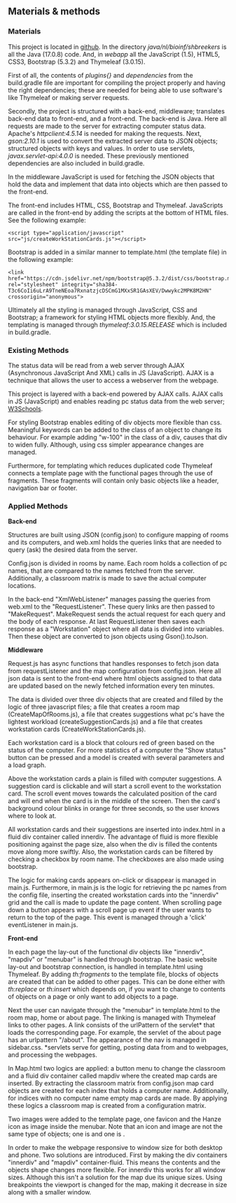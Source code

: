 ## Materials & methods

### Materials
This project is located in [github](https://github.com/MarkStreek/Bioinf-Status-Page/tree/main/src/main).
In the directory _java/nl/bioinf/shbreekers_ is all the Java (17.0.8) code. And, in _webapp_ all
the JavaScript (1.5), HTML5, CSS3, Bootstrap (5.3.2) and Thymeleaf (3.0.15).

First of all, the contents of _plugins{}_ and _dependencies_ from the build.gradle file are
important for compiling the project properly and having the right dependencies; these are
needed for being able to use software's like Thymeleaf or making server requests.

Secondly, the project is structured with a back-end, middleware; translates back-end data to front-end, and a front-end.
The back-end is Java. Here all requests are made to the server for extracting computer status data.
Apache's _httpclient:4.5.14_ is needed for making the requests. 
Next, _gson:2.10.1_ is used to convert the extracted server data to JSON objects; structured objects with keys and values.
In order to use servlets, _javax.servlet-api:4.0.0_ is needed. These previously mentioned dependencies are also
included in build.gradle.


In the middleware JavaScript is used for fetching the JSON objects that hold the data
and implement that data into objects which are then passed to the front-end.

The front-end includes HTML, CSS, Bootstrap and Thymeleaf. JavaScripts are called in the front-end
by adding the scripts at the bottom of HTML files. See the following example:
```{js}
<script type="application/javascript" src="js/createWorkStationCards.js"></script>
```

Bootstrap is added in a similar manner to template.html (the template file) in the following example: 
```{js}
<link href="https://cdn.jsdelivr.net/npm/bootstrap@5.3.2/dist/css/bootstrap.min.css" rel="stylesheet" integrity="sha384-T3c6CoIi6uLrA9TneNEoa7RxnatzjcDSCmG1MXxSR1GAsXEV/Dwwykc2MPK8M2HN" crossorigin="anonymous">
```

Ultimately all the styling is managed through JavaScript, CSS and Bootstrap; a framework for styling HTML objects more flexibly.
And, the templating is managed through _thymeleaf:3.0.15.RELEASE_ which is included in build.gradle.

### Existing Methods

The status data will be read from a web server through AJAX (Asynchronous JavaScript And XML) calls in JS (JavaScript).
AJAX is a technique that allows the user to access a webserver from the webpage.

This project is layered with a back-end powered by AJAX calls.
AJAX calls in JS (JavaScript) and enables reading pc status data from the web server;
[W3Schools](https://www.w3schools.com/xml/ajax_intro.asp).

For styling Bootstrap enables editing of div objects more flexible than css.
Meaningful keywords can be added to the class of an object to change its behaviour.
For example adding "w-100" in the class of a div, causes that div to widen fully.
Although, using css simpler appearance changes are managed. 

Furthermore, for templating which reduces duplicated code Thymeleaf connects 
a template page with the functional pages through the use of fragments. 
These fragments will contain only basic objects like a header, navigation bar
or footer.


### Applied Methods

**Back-end** 

Structures are built using JSON (config.json) to configure
mapping of rooms and its computers, and web.xml holds the queries links that are needed to query (ask) the desired data from the server.

Config.json is divided in rooms by name. Each room holds a collection of pc names, that are compared to the names fetched
from the server. Additionally, a classroom matrix is made to save the actual computer locations.

In the back-end "XmlWebListener" manages passing the queries from web.xml to the "RequestListener".
These query links are then passed to "MakeRequest". MakeRequest sends the actual
request for each query and the body of each response. At last RequestListener then saves each response as
a "Workstation" object where all data is divided into variables. Then these object are converted to json objects
using Gson().toJson.

**Middleware**

Request.js has async functions that handles responses to fetch json data from requestListener and the map configuration from config.json.
Here all json data is sent to the front-end where html objects assigned to that data are updated based on the 
newly fetched information every ten minutes.

The data is divided over three div objects that are created and filled by the logic of three javascript files;
a file that creates a room map (CreateMapOfRooms.js), a file that creates suggestions what pc's have the 
lightest workload (createSuggestionCards.js) and a file that creates workstation cards (CreateWorkStationCards.js). 

Each workstation card is a block that colours red of green based on the status of the computer. For more statistics
of a computer the "Show status" button can be pressed and a model is created with several parameters and a load graph.


Above the workstation cards a plain is filled with computer suggestions. A suggestion card is clickable and will start a scroll event
to the workstation card. 
The scroll event moves towards the calculated position of the card and will end when the card is in the middle of the screen.
Then the card's background colour blinks in orange for three seconds, so the user knows where to look at.

All workstation cards and their suggestions are inserted into index.html in a fluid div container called innerdiv. 
The advantage of fluid is more flexible positioning against the page size, 
also when the div is filled the contents move along more swiftly.
Also, the workstation cards can be filtered by checking a checkbox by room name. The checkboxes are also made using bootstrap.

The logic for making cards appears on-click or disappear is managed in main.js. Furthermore, in main.js is the logic for retrieving the pc names from the config file, inserting the created workstation cards into the "innerdiv" grid and the call is made to update the page content. 
When scrolling page down a button appears with a scroll page up event if the user wants to return to the top of the page.
This event is managed through a 'click' eventListener in main.js.

**Front-end**

In each page the lay-out of the functional div objects like "innerdiv", "mapdiv" or "menubar" is handled through bootstrap.
The basic website lay-out and bootstrap connection, is handled in template.html using Thymeleaf.
By adding _th:fragments_ to the template file, blocks of objects are created that can be added to other pages.
This can be done either with _th:replace_ or _th:insert_ which depends on, if you want to change to contents of 
objects on a page or only want to add objects to a page. 

Next the user can navigate through the "menubar" in template.html to the room map, home or about page. 
The linking is managed with Thymeleaf links to other pages. A link consists of the urlPattern of
the servlet* that loads the corresponding page. For example, the servlet of the about page has an urlpattern "/about".
The appearance of the nav is managed in sidebar.css. 
*servlets serve for getting, posting data from and to webpages, and processing the webpages.


In Map.html two logics are applied: a button menu to change the classroom and a fluid div container called mapdiv where the created map cards are inserted.
By extracting the classroom matrix from config.json map card objects are created for each index that holds a computer name.
Additionally, for indices with no computer name empty map cards are made. By applying these logics a classroom map is created from a configuration matrix.

Two images were added to the template page, one favicon and the Hanze icon as image inside the menubar.
Note that an icon and image are not the same type of objects; one is <link> and one is <img>.

In order to make the webpage responsive to window size for both desktop and phone. Two solutions are introduced.
First by making the div containers "innerdiv" and "mapdiv" container-fluid. This means the contents and the objects shape changes more flexible.
For innerdiv this works for all window sizes. Although this isn't a solution for the map due its unique sizes. 
Using breakpoints the viewport is changed for the map, making it decrease in size along with a smaller window.







